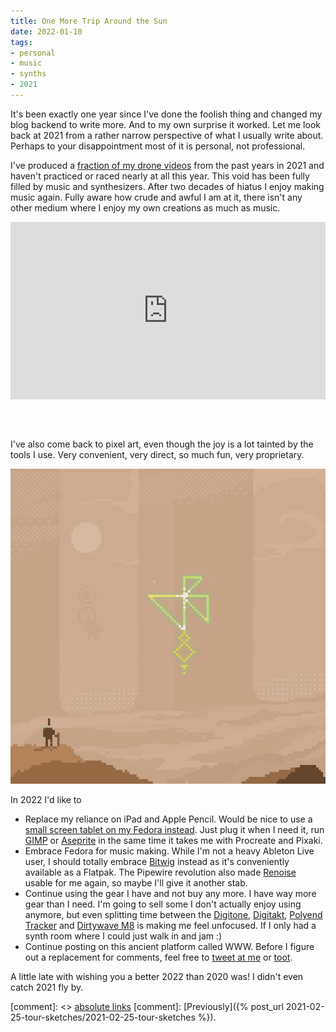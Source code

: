 ```yaml
---
title: One More Trip Around the Sun
date: 2022-01-10
tags:
- personal
- music
- synths
- 2021
---
```


It's been exactly one year since I've done the foolish thing and changed my blog backend to write more. And to my own surprise it worked. Let me look back at 2021 from a rather narrow perspective of what I usually write about. Perhaps to your disappointment most of it is personal, not professional.

I've produced a [fraction of my drone videos](https://www.youtube.com/c/JakubSteiner/videos) from the past years in 2021 and haven't practiced or raced nearly at all this year. This void has been fully filled by music and synthesizers. After two decades of hiatus I enjoy making music again. Fully aware how crude and awful I am at it, there isn't any other medium where I enjoy my own creations as much as music.

<div style="padding:56.25% 0 0 0;position:relative; margin-bottom: 4rem"><iframe src="https://player.vimeo.com/video/659013844?h=7c5e2e6e6d&amp;badge=0&amp;autopause=0&amp;player_id=0&amp;app_id=58479" frameborder="0" allow="autoplay; fullscreen; picture-in-picture" allowfullscreen style="position:absolute;top:0;left:0;width:100%;height:100%;" title="M8: Pentatonic Bells"><a href="https://vimeo.com/659013844"><img alt="" src="https://i.vimeocdn.com/video/1330929646-551100facd07bfea08afa1f58508c42ad9660dcbc18f8abfa5e8f8eae175b352-d?mw=700&mh=394"></a></iframe></div><script src="https://player.vimeo.com/api/player.js"></script>


I've also come back to pixel art, even though the joy is a lot tainted by the tools I use. Very convenient, very direct, so much fun, very proprietary. 

![libadwaita](libadwaita.gif)

In 2022 I'd like to 

* Replace my reliance on iPad and Apple Pencil. Would be nice to use a [small screen tablet on my Fedora instead](https://gitlab.gnome.org/GNOME/gnome-control-center/-/issues/1392). Just plug it when I need it, run [GIMP](https://gimp.org) or [Aseprite](https://www.aseprite.org/) in the same time it takes me with Procreate and Pixaki.
* Embrace Fedora for music making. While I'm not a heavy Ableton Live user, I should totally embrace [Bitwig](https://flathub.org/apps/details/com.bitwig.BitwigStudio) instead as it's conveniently available as a Flatpak. The Pipewire revolution also made [Renoise](https://www.renoise.com/) usable for me again, so maybe I'll give it another stab.
* Continue using the gear I have and not buy any more. I have way more gear than I need. I'm going to sell some I don't actually enjoy using anymore, but even splitting time between the [Digitone](https://www.elektron.se/products/digitone/), [Digitakt](https://www.elektron.se/products/digitakt/), [Polyend Tracker](https://polyend.com/tracker/) and [Dirtywave M8](https://dirtywave.com/) is making me feel unfocused. If I only had a synth room where I could just walk in and jam :)
* Continue posting on this ancient platform called WWW. Before I figure out a replacement for comments, feel free to [tweet at me](https://twitter.com/jimmac) or [toot](https://mastodon.social/web/@jimmac).

A little late with wishing you a better 2022 than 2020 was! I didn't even catch 2021 fly by.

[comment]: <> <a href="{{ site.url }}{{ page.url }}">absolute links</a>
[comment]: [Previously]({% post_url 2021-02-25-tour-sketches/2021-02-25-tour-sketches %}).


